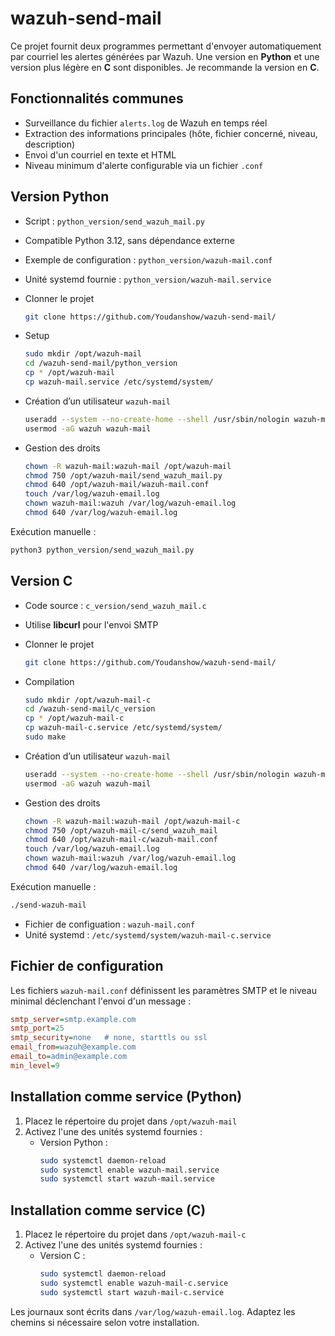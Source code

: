 # wazuh-send-mail

Ce projet fournit deux programmes permettant d'envoyer automatiquement par courriel les alertes générées par Wazuh. Une version en **Python** et une version plus légère en **C** sont disponibles. Je recommande la version en **C**.

## Fonctionnalités communes
- Surveillance du fichier `alerts.log` de Wazuh en temps réel
- Extraction des informations principales (hôte, fichier concerné, niveau, description)
- Envoi d'un courriel en texte et HTML
- Niveau minimum d'alerte configurable via un fichier `.conf`

## Version Python
- Script : `python_version/send_wazuh_mail.py`
- Compatible Python 3.12, sans dépendance externe
- Exemple de configuration : `python_version/wazuh-mail.conf`
- Unité systemd fournie : `python_version/wazuh-mail.service`

- Clonner le projet
   ```bash
   git clone https://github.com/Youdanshow/wazuh-send-mail/
   ```
- Setup
   ```bash
   sudo mkdir /opt/wazuh-mail
   cd /wazuh-send-mail/python_version
   cp * /opt/wazuh-mail
   cp wazuh-mail.service /etc/systemd/system/
   ```
   
- Création d’un utilisateur `wazuh-mail`
   ```bash
   useradd --system --no-create-home --shell /usr/sbin/nologin wazuh-mail
   usermod -aG wazuh wazuh-mail
   ```
- Gestion des droits
   ```bash
   chown -R wazuh-mail:wazuh-mail /opt/wazuh-mail
   chmod 750 /opt/wazuh-mail/send_wazuh_mail.py
   chmod 640 /opt/wazuh-mail/wazuh-mail.conf
   touch /var/log/wazuh-email.log
   chown wazuh-mail:wazuh /var/log/wazuh-email.log
   chmod 640 /var/log/wazuh-email.log
   ```

Exécution manuelle :
```bash
python3 python_version/send_wazuh_mail.py
```

## Version C
- Code source : `c_version/send_wazuh_mail.c`
- Utilise **libcurl** pour l'envoi SMTP
- Clonner le projet
   ```bash
   git clone https://github.com/Youdanshow/wazuh-send-mail/
   ```
- Compilation
   ```bash
   sudo mkdir /opt/wazuh-mail-c
   cd /wazuh-send-mail/c_version
   cp * /opt/wazuh-mail-c
   cp wazuh-mail-c.service /etc/systemd/system/
   sudo make
   ```
- Création d’un utilisateur `wazuh-mail`
   ```bash
   useradd --system --no-create-home --shell /usr/sbin/nologin wazuh-mail
   usermod -aG wazuh wazuh-mail
   ```

- Gestion des droits
   ```bash
   chown -R wazuh-mail:wazuh-mail /opt/wazuh-mail-c
   chmod 750 /opt/wazuh-mail-c/send_wazuh_mail
   chmod 640 /opt/wazuh-mail-c/wazuh-mail.conf
   touch /var/log/wazuh-email.log
   chown wazuh-mail:wazuh /var/log/wazuh-email.log
   chmod 640 /var/log/wazuh-email.log
   ```

Exécution manuelle :
```bash
./send-wazuh-mail
```

- Fichier de configuation : `wazuh-mail.conf`
- Unité systemd : `/etc/systemd/system/wazuh-mail-c.service`

## Fichier de configuration
Les fichiers `wazuh-mail.conf` définissent les paramètres SMTP et le niveau minimal déclenchant l'envoi d'un message :
```ini
smtp_server=smtp.example.com
smtp_port=25
smtp_security=none   # none, starttls ou ssl
email_from=wazuh@example.com
email_to=admin@example.com
min_level=9
```

## Installation comme service (Python)
1. Placez le répertoire du projet dans `/opt/wazuh-mail`
2. Activez l'une des unités systemd fournies :
   - Version Python :
     ```bash
     sudo systemctl daemon-reload
     sudo systemctl enable wazuh-mail.service
     sudo systemctl start wazuh-mail.service
     ```
## Installation comme service (C)
1. Placez le répertoire du projet dans `/opt/wazuh-mail-c`
2. Activez l'une des unités systemd fournies :
   - Version C :
     ```bash
     sudo systemctl daemon-reload
     sudo systemctl enable wazuh-mail-c.service
     sudo systemctl start wazuh-mail-c.service
     ```

Les journaux sont écrits dans `/var/log/wazuh-email.log`. Adaptez les chemins si nécessaire selon votre installation.
